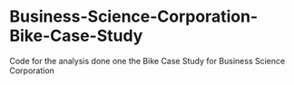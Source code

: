 # Business-Science-Corporation-Bike-Case-Study
Code for the analysis done one the Bike Case Study for Business Science Corporation
